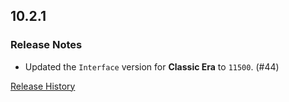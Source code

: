 ## 10.2.1

### Release Notes

- Updated the `Interface` version for **Classic Era** to `11500`. (#44)

[Release History](https://github.com/SFX-WoW/Masque_Serenity/wiki/History)
